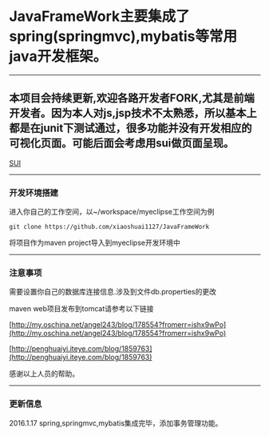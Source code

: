 # JavaFrameWork主要集成了spring(springmvc),mybatis等常用java开发框架。

***

## 本项目会持续更新,欢迎各路开发者FORK,尤其是前端开发者。因为本人对js,jsp技术不太熟悉，所以基本上都是在junit下测试通过，很多功能并没有开发相应的可视化页面。可能后面会考虑用sui做页面呈现。
[SUI](http://sui.taobao.org/sui/docs/index.html)

***
### 开发环境搭建
进入你自己的工作空间，以~/workspace/myeclipse工作空间为例

`git clone https://github.com/xiaoshuai1127/JavaFrameWork`

将项目作为maven project导入到myeclipse开发环境中

***

### 注意事项

需要设置你自己的数据库连接信息.涉及到文件db.properties的更改

maven web项目发布到tomcat请参考以下链接

[http://my.oschina.net/angel243/blog/178554?fromerr=ishx9wPo](http://my.oschina.net/angel243/blog/178554?fromerr=ishx9wPo)

[http://penghuaiyi.iteye.com/blog/1859763](http://penghuaiyi.iteye.com/blog/1859763)

感谢以上人员的帮助。
***
### 更新信息
2016.1.17
spring,springmvc,mybatis集成完毕，添加事务管理功能。
